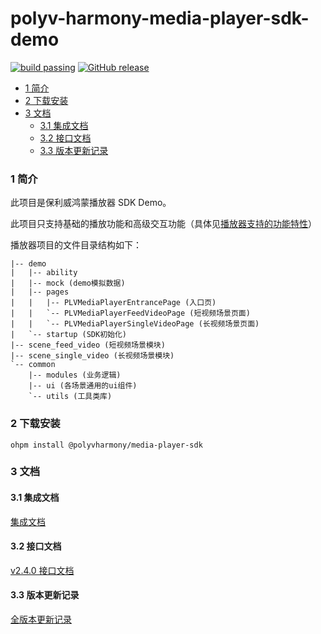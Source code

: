 polyv-harmony-media-player-sdk-demo
===

[![build passing](https://img.shields.io/badge/build-passing-brightgreen.svg)](#)
[![GitHub release](https://img.shields.io/badge/release-2.4.0-blue.svg)](https://github.com/polyv/polyv-harmony-media-player-sdk-demo/releases/tag/2.4.0)

<!-- START doctoc generated TOC please keep comment here to allow auto update -->
<!-- DON'T EDIT THIS SECTION, INSTEAD RE-RUN doctoc TO UPDATE -->

- [1 简介](#1-%E7%AE%80%E4%BB%8B)
- [2 下载安装](#2-%E4%B8%8B%E8%BD%BD%E5%AE%89%E8%A3%85)
- [3 文档](#3-%E6%96%87%E6%A1%A3)
  - [3.1 集成文档](#31-%E9%9B%86%E6%88%90%E6%96%87%E6%A1%A3)
  - [3.2 接口文档](#32-%E6%8E%A5%E5%8F%A3%E6%96%87%E6%A1%A3)
  - [3.3 版本更新记录](#33-%E7%89%88%E6%9C%AC%E6%9B%B4%E6%96%B0%E8%AE%B0%E5%BD%95)

<!-- END doctoc generated TOC please keep comment here to allow auto update -->

### 1 简介
此项目是保利威鸿蒙播放器 SDK Demo。

此项目只支持基础的播放功能和高级交互功能（具体见[播放器支持的功能特性](https://github.com/polyv/polyv-harmony-media-player-sdk-demo/blob/master/docs/public/支持的功能特性.md)）

播放器项目的文件目录结构如下：

```
|-- demo
|   |-- ability
|   |-- mock (demo模拟数据)
|   |-- pages
|   |   |-- PLVMediaPlayerEntrancePage (入口页)
|   |   `-- PLVMediaPlayerFeedVideoPage (短视频场景页面)
|   |   `-- PLVMediaPlayerSingleVideoPage (长视频场景页面)
|   `-- startup (SDK初始化)
|-- scene_feed_video (短视频场景模块)
|-- scene_single_video (长视频场景模块)
`-- common
    |-- modules (业务逻辑)
    |-- ui (各场景通用的ui组件)
    `-- utils (工具类库)
```

### 2 下载安装

```shell
ohpm install @polyvharmony/media-player-sdk
```

### 3 文档
#### 3.1 集成文档
[集成文档](https://github.com/polyv/polyv-harmony-media-player-sdk-demo/tree/master/docs/public)
#### 3.2 接口文档
[v2.4.0 接口文档](https://repo.polyv.net/harmony/documents/media_player_sdk/2.4.0/index.html)
#### 3.3 版本更新记录
[全版本更新记录](https://github.com/polyv/polyv-harmony-media-player-sdk-demo/blob/master/CHANGELOG.md)
